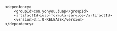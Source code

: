 	<dependency>
		<groupId>com.yonyou.iuap</groupId>
		<artifactId>iuap-formula-service</artifactId>
		<version>3.1.0-RELEASE</version>
	</dependency>
